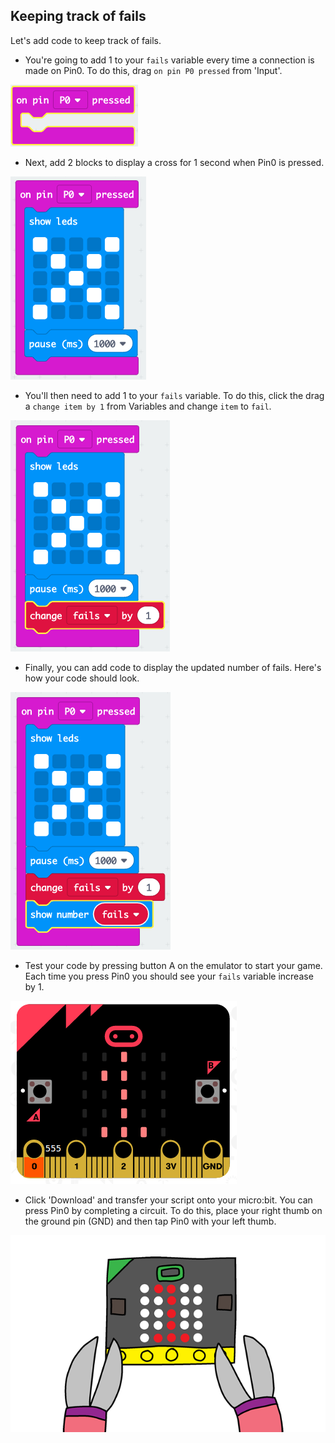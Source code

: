 ## Keeping track of fails

Let's add code to keep track of fails.

+ You're going to add 1 to your `fails` variable every time a connection is made on Pin0. To do this, drag `on pin P0 pressed` from 'Input'.

![captura de ecrã](images/frustration-pressPin0.png)

+ Next, add 2 blocks to display a cross for 1 second when Pin0 is pressed.

![captura de ecrã](images/frustration-pin0-x.png)

+ You'll then need to add 1 to your `fails` variable. To do this, click the drag a `change item by 1` from Variables and change `item` to `fail`. 

![captura de ecrã](images/frustration-pin0-fails.png)

+ Finally, you can add code to display the updated number of fails. Here's how your code should look.

![captura de ecrã](images/frustration-pin0-code.png)

+ Test your code by pressing button A on the emulator to start your game. Each time you press Pin0 you should see your `fails` variable increase by 1.

![captura de ecrã](images/frustration-pin0-test.png)

+ Click 'Download' and transfer your script onto your micro:bit. You can press Pin0 by completing a circuit. To do this, place your right thumb on the ground pin (GND) and then tap Pin0 with your left thumb.

![captura de ecrã](images/frustration-pin0-compile.png)